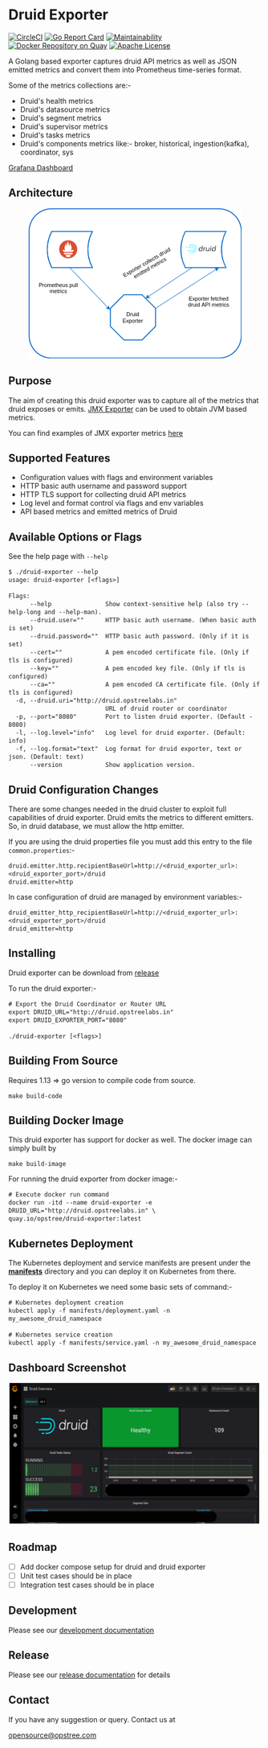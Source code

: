 # Druid Exporter

[![CircleCI](https://circleci.com/gh/opstree/druid-exporter.svg?style=shield)](https://circleci.com/gh/opstree/druid-exporter)
[![Go Report Card](https://goreportcard.com/badge/github.com/opstree/druid-exporter)](https://goreportcard.com/report/github.com/opstree/druid-exporter)
[![Maintainability](https://api.codeclimate.com/v1/badges/f3d9db298411361ca84a/maintainability)](https://codeclimate.com/github/opstree/druid-exporter/maintainability)
[![Docker Repository on Quay](https://img.shields.io/badge/container-ready-green "Docker Repository on Quay")](https://quay.io/repository/opstree/redis-operator)
[![Apache License](https://img.shields.io/badge/License-Apache%202.0-blue.svg)](LICENSE)

A Golang based exporter captures druid API metrics as well as JSON emitted metrics and convert them into Prometheus time-series format.

Some of the metrics collections are:-
- Druid's health metrics
- Druid's datasource metrics
- Druid's segment metrics
- Druid's supervisor metrics
- Druid's tasks metrics
- Druid's components metrics like:- broker, historical, ingestion(kafka), coordinator, sys

[Grafana Dashboard](https://grafana.com/grafana/dashboards/12155)

## Architecture

<div align="center">
    <img src="./static/architecture.png">
</div>

## Purpose

The aim of creating this druid exporter was to capture all of the metrics that druid exposes or emits. [JMX Exporter](https://github.com/prometheus/jmx_exporter) can be used to obtain JVM based metrics.

You can find examples of JMX exporter metrics [here](https://gist.github.com/iamabhishek-dubey/5ef19d3db9deb25475a80c9ff5c79262)

## Supported Features

- Configuration values with flags and environment variables
- HTTP basic auth username and password support
- HTTP TLS support for collecting druid API metrics
- Log level and format control via flags and env variables
- API based metrics and emitted metrics of Druid

## Available Options or Flags

See the help page with `--help`

```shell
$ ./druid-exporter --help
usage: druid-exporter [<flags>]

Flags:
      --help               Show context-sensitive help (also try --help-long and --help-man).
      --druid.user=""      HTTP basic auth username. (When basic auth is set)
      --druid.password=""  HTTP basic auth password. (Only if it is set)
      --cert=""            A pem encoded certificate file. (Only if tls is configured)
      --key=""             A pem encoded key file. (Only if tls is configured)
      --ca=""              A pem encoded CA certificate file. (Only if tls is configured)
  -d, --druid.uri="http://druid.opstreelabs.in"  
                           URL of druid router or coordinator
  -p, --port="8080"        Port to listen druid exporter. (Default - 8080)
  -l, --log.level="info"   Log level for druid exporter. (Default: info)
  -f, --log.format="text"  Log format for druid exporter, text or json. (Default: text)
      --version            Show application version.
```

## Druid Configuration Changes

There are some changes needed in the druid cluster to exploit full capabilities of druid exporter. Druid emits the metrics to different emitters. So, in druid database, we must allow the http emitter.

If you are using the druid properties file you must add this entry to the file `common.properties`:-

```properties
druid.emitter.http.recipientBaseUrl=http://<druid_exporter_url>:<druid_exporter_port>/druid
druid.emitter=http
```

In case configuration of druid are managed by environment variables:-

```properties
druid_emitter_http_recipientBaseUrl=http://<druid_exporter_url>:<druid_exporter_port>/druid
druid_emitter=http
```

## Installing

Druid exporter can be download from [release](https://github.com/opstree/druid-exporter/releases)

To run the druid exporter:-

```shell
# Export the Druid Coordinator or Router URL
export DRUID_URL="http://druid.opstreelabs.in"
export DRUID_EXPORTER_PORT="8080"

./druid-exporter [<flags>]
```

## Building From Source

Requires 1.13 => go version to compile code from source.

```shell
make build-code
```

## Building Docker Image

This druid exporter has support for docker as well. The docker image can simply built by

```shell
make build-image
```

For running the druid exporter from docker image:-

```shell
# Execute docker run command
docker run -itd --name druid-exporter -e DRUID_URL="http://druid.opstreelabs.in" \
quay.io/opstree/druid-exporter:latest
```

## Kubernetes Deployment

The Kubernetes deployment and service manifests are present under the **[manifests](./manifets)** directory and you can deploy it on Kubernetes from there.

To deploy it on Kubernetes we need some basic sets of command:-

```shell
# Kubernetes deployment creation
kubectl apply -f manifests/deployment.yaml -n my_awesome_druid_namespace

# Kubernetes service creation
kubectl apply -f manifests/service.yaml -n my_awesome_druid_namespace
```

## Dashboard Screenshot

<p align="center">
  <img src="./static/grafana-screenshot.svg">
</p>

## Roadmap

- [ ] Add docker compose setup for druid and druid exporter
- [ ] Unit test cases should be in place
- [ ] Integration test cases should be in place

## Development

Please see our [development documentation](./DEVELOPMENT.md)

## Release

Please see our [release documentation](./CHANGELOG.md) for details

## Contact

If you have any suggestion or query. Contact us at

opensource@opstree.com
